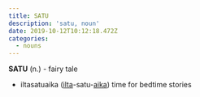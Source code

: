 ```yaml
---
title: SATU
description: 'satu, noun'
date: 2019-10-12T10:12:18.472Z
categories:
  - nouns
---
```

**SATU** (n.) - fairy tale

* iltasatuaika ([ilta](https://word-sana.netlify.com/lessons/ilta.html)-satu-[aika](https://word-sana.netlify.com/lessons/aika.html)) time for bedtime stories
